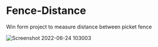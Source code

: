 # Fence-Distance
 Win form project to measure distance between picket fence

![Screenshot 2022-06-24 103003](https://user-images.githubusercontent.com/61804263/175496555-4d4cf626-70d7-4f6c-bd5f-08d69ef925b8.png)
